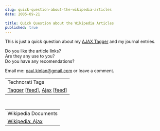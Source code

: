 ```yaml
---
slug: quick-question-about-the-wikipedia-articles
date: 2005-09-21
 
title: Quick Question about the Wikipedia Articles
published: true
---
```

This is just a quick question about my <a href="http://www.kinlan.co.uk/AjaxExperiments/AjaxTag">AJAX Tagger</a> and my journal entries.  <p />Do you like the article links?<br />Are they any use to you?<br />Do you have any recomendations?<p />Email me: <a href="mailto:%20paul.kinlan@gmail.com">paul.kinlan@gmail.com</a> or leave a comment.<p /><table class="TechnoratiHead TagHeader">
<tr><td>Technorati Tags</td></tr>
<tr class="Technorati"><td>
<a href="http://www.technorati.com/tag/Tagger" class="Tag" rel="tag">Tagger</a> <a href="http://feeds.technorati.com/feed/posts/tag/Tagger" class="Tag">[feed]</a>, <a href="http://www.technorati.com/tag/Ajax" class="Tag" rel="tag">Ajax</a> <a href="http://feeds.technorati.com/feed/posts/tag/Ajax" class="Tag">[feed]</a>
</td></tr>
</table><br /><table class="TechnoratiHead TagHeader">
<tr><td>Wikipedia Documents</td></tr>
<tr class="Technorati"><td><a href="http://en.wikipedia.org/wiki/AJAX">Wikipedia: Ajax</a></td></tr>
</table><div class="blogger-post-footer"><img class="posterous_download_image" src="https://blogger.googleusercontent.com/tracker/8109338-112732712122603291?l=www.kinlan.co.uk%2Findex.html" height="1" alt="" width="1" /></div>

